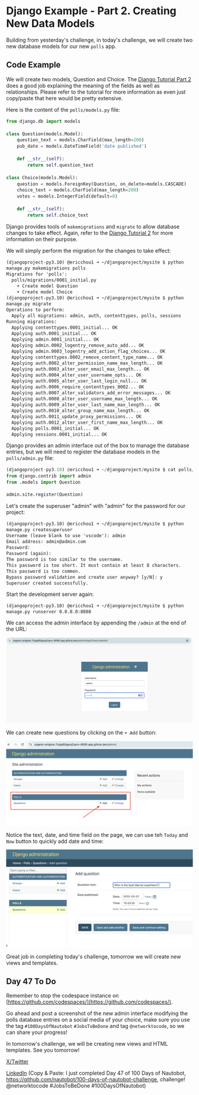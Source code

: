 # Django Example - Part 2. Creating New Data Models

Building from yesterday's challenge, in today's challenge, we will create two new database models for our new `polls` app. 

## Code Example

We will create two models, Question and Choice. The [Django Tutorial Part 2](https://docs.djangoproject.com/en/5.1/intro/tutorial02/) does a good job explaining the meaning of the fields as well as relationships. Please refer to the tutorial for more information as even just copy/paste that here would be pretty extensive. 

Here is the content of the `polls/models.py` file: 


```python polls/models.py
from django.db import models

class Question(models.Model):
    question_text = models.CharField(max_length=200)
    pub_date = models.DateTimeField('date published')

    def __str__(self):
        return self.question_text

class Choice(models.Model):
    question = models.ForeignKey(Question, on_delete=models.CASCADE)
    choice_text = models.CharField(max_length=200)
    votes = models.IntegerField(default=0)

    def __str__(self):
        return self.choice_text
```

Django provides tools of `makemigrations` and `migrate` to allow database changes to take effect. Again, refer to the [Django Tutorial 2](https://docs.djangoproject.com/en/5.1/intro/tutorial02/) for more information on their purpose. 

We will simply perform the migration for the changes to take effect: 

```
(djangoproject-py3.10) @ericchou1 ➜ ~/djangoproject/mysite $ python manage.py makemigrations polls
Migrations for 'polls':
  polls/migrations/0001_initial.py
    + Create model Question
    + Create model Choice
(djangoproject-py3.10) @ericchou1 ➜ ~/djangoproject/mysite $ python manage.py migrate
Operations to perform:
  Apply all migrations: admin, auth, contenttypes, polls, sessions
Running migrations:
  Applying contenttypes.0001_initial... OK
  Applying auth.0001_initial... OK
  Applying admin.0001_initial... OK
  Applying admin.0002_logentry_remove_auto_add... OK
  Applying admin.0003_logentry_add_action_flag_choices... OK
  Applying contenttypes.0002_remove_content_type_name... OK
  Applying auth.0002_alter_permission_name_max_length... OK
  Applying auth.0003_alter_user_email_max_length... OK
  Applying auth.0004_alter_user_username_opts... OK
  Applying auth.0005_alter_user_last_login_null... OK
  Applying auth.0006_require_contenttypes_0002... OK
  Applying auth.0007_alter_validators_add_error_messages... OK
  Applying auth.0008_alter_user_username_max_length... OK
  Applying auth.0009_alter_user_last_name_max_length... OK
  Applying auth.0010_alter_group_name_max_length... OK
  Applying auth.0011_update_proxy_permissions... OK
  Applying auth.0012_alter_user_first_name_max_length... OK
  Applying polls.0001_initial... OK
  Applying sessions.0001_initial... OK
```

Django provides an admin interface out of the box to manage the database entries, but we will need to register the database models in the `polls/admin.py` file: 

```python 
(djangoproject-py3.10) @ericchou1 ➜ ~/djangoproject/mysite $ cat polls/admin.py 
from django.contrib import admin
from .models import Question

admin.site.register(Question)
```

Let's create the superuser "admin" with "admin" for the password for our project: 

```
(djangoproject-py3.10) @ericchou1 ➜ ~/djangoproject/mysite $ python manage.py createsuperuser
Username (leave blank to use 'vscode'): admin
Email address: admin@admin.com
Password: 
Password (again): 
The password is too similar to the username.
This password is too short. It must contain at least 8 characters.
This password is too common.
Bypass password validation and create user anyway? [y/N]: y
Superuser created successfully.
```

Start the development server again: 

```
(djangoproject-py3.10) @ericchou1 ➜ ~/djangoproject/mysite $ python manage.py runserver 0.0.0.0:8080
```

We can access the admin interface by appending the `/admin` at the end of the URL: 

![admin_1](images/admin_1.png)

We can create new questions by clicking on the `+ Add` button: 

![admin_2](images/admin_2.png)

Notice the text, date, and time field on the page, we can use teh `Today` and `Now` button to quickly add date and time: 

![admin_3](images/admin_3.png)

Great job in completing today's challenge, tomorrow we will create new views and templates. 

## Day 47 To Do

Remember to stop the codespace instance on [https://github.com/codespaces/](https://github.com/codespaces/). 

Go ahead and post a screenshot of the new admin interface modifying the polls database entries on a social media of your choice, make sure you use the tag `#100DaysOfNautobot` `#JobsToBeDone` and tag `@networktocode`, so we can share your progress! 

In tomorrow's challenge, we will be creating new views and HTML templates. See you tomorrow! 

[X/Twitter](<https://twitter.com/intent/tweet?url=https://github.com/nautobot/100-days-of-nautobot&text=I+just+completed+Day+47+of+the+100+days+of+nautobot+challenge+!&hashtags=100DaysOfNautobot,JobsToBeDone>)

[LinkedIn](https://www.linkedin.com/) (Copy & Paste: I just completed Day 47 of 100 Days of Nautobot, https://github.com/nautobot/100-days-of-nautobot-challenge, challenge! @networktocode #JobsToBeDone #100DaysOfNautobot) 
